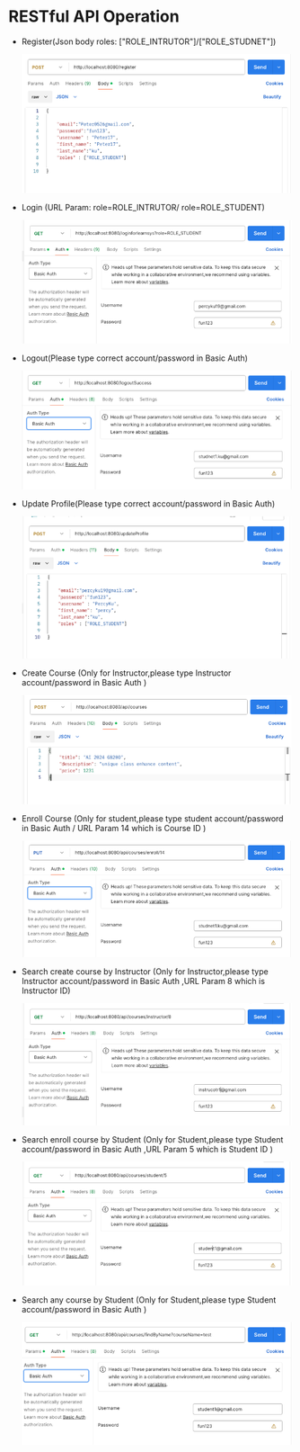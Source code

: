 # RESTful API Operation

- Register(Json body roles: ["ROLE_INTRUTOR"]/["ROLE_STUDNET"])

  [<img src="images/user-register.png">](https://github.com/percyku/learning-server-springboot/blob/master/images/user-register.png)

- Login (URL Param: role=ROLE_INTRUTOR/ role=ROLE_STUDENT)

  [<img src="images/user-login.png">](https://github.com/percyku/learning-server-springboot/blob/master/images/user-login.png)

- Logout(Please type correct account/password in Basic Auth)

  [<img src="images/user-logout.png">](https://github.com/percyku/learning-server-springboot/blob/master/images/user-logout.png)

- Update Profile(Please type correct account/password in Basic Auth)

  [<img src="images/user-update-profile.png">](https://github.com/percyku/learning-server-springboot/blob/master/images/user-update-profile.png)

- Create Course (Only for Instructor,please type Instructor account/password in Basic Auth )

  [<img src="images/create-course.png">](https://github.com/percyku/learning-server-springboot/blob/master/imags/create-course.png)

- Enroll Course (Only for student,please type student account/password in Basic Auth / URL Param 14 which is Course ID )

  [<img src="images/eroll-course.png">](https://github.com/percyku/learning-server-springboot/blob/master/imags/eroll-course.png)

- Search create course by Instructor (Only for Instructor,please type Instructor account/password in Basic Auth ,URL Param 8 which is Instructor ID)

  [<img src="images/search-create-course.png">](https://github.com/percyku/learning-server-springboot/blob/master/imags/search-create-course.png)

- Search enroll course by Student (Only for Student,please type Student account/password in Basic Auth ,URL Param 5 which is Student ID )

  [<img src="images/search-enroll-course.png">](https://github.com/percyku/learning-server-springboot/blob/master/imags/search-enroll-course.png)

- Search any course by Student (Only for Student,please type Student account/password in Basic Auth )

  [<img src="images/search-any-course.png">](https://github.com/percyku/learning-server-springboot/blob/master/imags/search-any-course.png)
